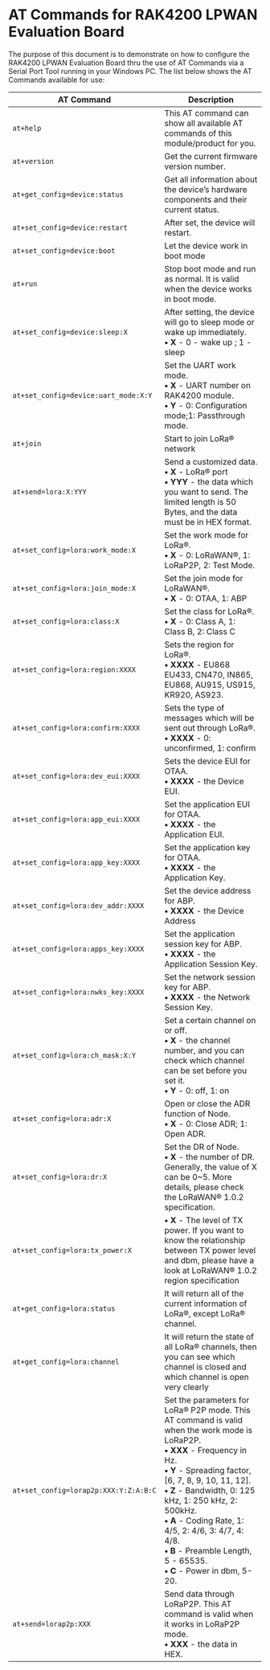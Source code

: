 
# AT Commands for RAK4200 LPWAN Evaluation Board
The purpose of this document is to demonstrate on how to configure the  RAK4200 LPWAN Evaluation Board thru the use of AT Commands via a Serial Port Tool running in your Windows PC. The list below shows the AT Commands available for use:

| AT Command    | Description |
| -------| ----------|
| ```at+help``` | This AT command can show all available AT commands of this module/product for you. | 
| `at+version` | Get the current firmware version number. | 
| `at+get_config=device:status` | Get all information about the device’s hardware components and their current status. | 
| `at+set_config=device:restart` | After set, the device will restart. | 
| `at+set_config=device:boot` | Let the device work in boot mode | 
| `at+run` | Stop boot mode and run as normal. It is valid when the device works in boot mode. | 
| `at+set_config=device:sleep:X` | After setting, the device will go to sleep mode or wake up immediately.  <br> **• X** - 0 - wake up ; 1 - sleep | 
| `at+set_config=device:uart_mode:X:Y` | Set the UART work mode.<br> **• X** - UART number on RAK4200 module. <br>**• Y** - 0: Configuration mode;1: Passthrough mode. | 
| `at+join` | Start to join LoRa® network | 
| `at+send=lora:X:YYY` | Send a customized data. <br> **• X** - LoRa® port <br>**• YYY** - the data which you want to send. The limited length is 50 Bytes, and the data must be in HEX format. | 
| `at+set_config=lora:work_mode:X` | Set the work mode for LoRa®. <br>**• X** - 0: LoRaWAN®, 1: LoRaP2P, 2: Test Mode. | 
| `at+set_config=lora:join_mode:X` | Set the join mode for LoRaWAN®. <br>**• X** - 0: OTAA, 1: ABP | 
| `at+set_config=lora:class:X` | Set the class for LoRa®. <br>**• X** - 0: Class A, 1: Class B, 2: Class C | 
| `at+set_config=lora:region:XXXX`| Sets the region for LoRa®. <br> **• XXXX** - EU868 EU433, CN470, IN865, EU868, AU915, US915, KR920, AS923. | 
| `at+set_config=lora:confirm:XXXX` | Sets the type of messages which will be sent out through LoRa®. <br> **• XXXX** - 0: unconfirmed, 1: confirm | 
| `at+set_config=lora:dev_eui:XXXX` | Sets the device EUI for OTAA. <br>**• XXXX** - the Device EUI. | 
| `at+set_config=lora:app_eui:XXXX` | Set the application EUI for OTAA. <br>**• XXXX** - the Application EUI. | 
| `at+set_config=lora:app_key:XXXX`| Set the application key for OTAA. <br>**• XXXX** - the Application Key. | 
| `at+set_config=lora:dev_addr:XXXX` | Set the device address for ABP. <br>**• XXXX** - the Device Address | 
| `at+set_config=lora:apps_key:XXXX` | Set the application session key for ABP. <br>**• XXXX** - the Application Session Key. | 
| `at+set_config=lora:nwks_key:XXXX` | Set the network session key for ABP. <br>**• XXXX** - the Network Session Key. | 
| `at+set_config=lora:ch_mask:X:Y` | Set a certain channel on or off. <br>**• X** - the channel number, and you can check which channel can be set before you set it. <br>**• Y** - 0: off, 1: on | 
| `at+set_config=lora:adr:X` | Open or close the ADR function of Node. <br>**• X** - 0: Close ADR; 1: Open ADR. | 
| `at+set_config=lora:dr:X` | Set the DR of Node. <br>**• X** - the number of DR. Generally, the value of X can be 0~5. More details, please check the LoRaWAN® 1.0.2 specification. | 
| `at+set_config=lora:tx_power:X` | **• X** - The level of TX power. If you want to know the relationship between TX power level and dbm, please have a look at LoRaWAN® 1.0.2 region specification | 
| `at+get_config=lora:status` | It will return all of the current information of LoRa®, except LoRa® channel. | 
| `at+get_config=lora:channel` | It will return the state of all LoRa® channels, then you can see which channel is closed and which channel is open very clearly | 
| `at+set_config=lorap2p:XXX:Y:Z:A:B:C` | Set the parameters for LoRa® P2P mode. This AT command is valid when the work mode is LoRaP2P. <br>**• XXX** - Frequency in Hz. <br>**• Y** - Spreading factor, [6, 7, 8, 9, 10, 11, 12]. <br>**• Z** - Bandwidth, 0: 125 kHz, 1: 250 kHz, 2: 500kHz. <br>**• A** - Coding Rate, 1: 4/5, 2: 4/6, 3: 4/7, 4: 4/8. <br>**• B** - Preamble Length, 5 - 65535. <br>**• C** - Power in dbm, 5-20. | 
| `at+send=lorap2p:XXX` | Send data through LoRaP2P. This AT command is valid when it works in LoRaP2P mode. <br>**• XXX** - the data in HEX. | 


